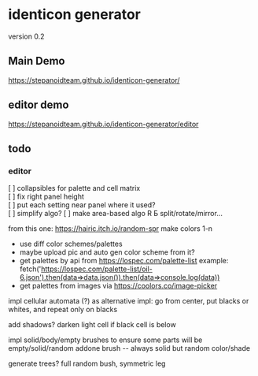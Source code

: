 # identicon generator

version 0.2

## Main Demo

https://stepanoidteam.github.io/identicon-generator/

## editor demo

https://stepanoidteam.github.io/identicon-generator/editor

## todo

### editor

[ ] collapsibles for palette and cell matrix  
[ ] fix right panel height  
[ ] put each setting near panel where it used?  
[ ] simplify algo?
[ ] make area-based algo R Б split/rotate/mirror...

from this one:
https://hairic.itch.io/random-spr
make colors 1-n

-   use diff color schemes/palettes
-   maybe upload pic and auto gen color scheme from it?
-   get palettes by api from https://lospec.com/palette-list
    example:
    fetch('https://lospec.com/palette-list/oil-6.json').then(data=>data.json()).then(data=>console.log(data))
-   get palettes from images via https://coolors.co/image-picker

impl cellular automata (?)
as alternative impl: go from center, put blacks or whites, and repeat only on blacks

add shadows? darken light cell if black cell is below

impl solid/body/empty brushes to ensure some parts will be empty/solid/random
addone brush -- always solid but random color/shade

generate trees? full random bush, symmetric leg
